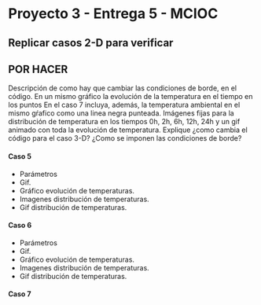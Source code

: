 # Proyecto 3 - Entrega 5 - MCIOC
## Replicar casos 2-D para verificar


## POR HACER
Descripción de como hay que cambiar las condiciones de borde, en el código.
En un mismo gráfico la evolución de la temperatura en el tiempo en los puntos 
En el caso 7 incluya, además, la temperatura ambiental en el mismo gŕafico como una linea negra punteada. 
Imágenes fijas para la distribución de temperatura en los tiempos 0h, 2h, 6h, 12h, 24h y un gif animado con toda la evolución de temperatura. 
Explique ¿como cambia el código para el caso 3-D? ¿Como se imponen las condiciones de borde?


#### Caso 5
- Parámetros
- Gif.
- Gráfico evolución de temperaturas.
- Imagenes distribución de temperaturas.
- Gif distribución de temperaturas.

#### Caso 6
- Parámetros
- Gif.
- Gráfico evolución de temperaturas.
- Imagenes distribución de temperaturas.
- Gif distribución de temperaturas.

#### Caso 7

